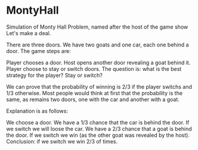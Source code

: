 # MontyHall
Simulation of Monty Hall Problem, named after the host of the game show Let's make a deal.

There are three doors. We have two goats and one car, each one behind a door. The game steps are:

Player chooses a door.
Host opens another door revealing a goat behind it.
Player choose to stay or switch doors.
The question is: what is the best strategy for the player? Stay or switch?

We can prove that the probability of winning is 2/3 if the player switchs and 1/3 otherwise. Most people would think at first that the probability is the same, as remains two doors, one with the car and another with a goat.

Explanation is as follows:

We choose a door.
We have a 1/3 chance that the car is behind the door. If we switch we will loose the car.
We have a 2/3 chance that a goat is behind the door. If we switch we win (as the other goat was revealed by the host).
Conclusion: if we switch we win 2/3 of times.
